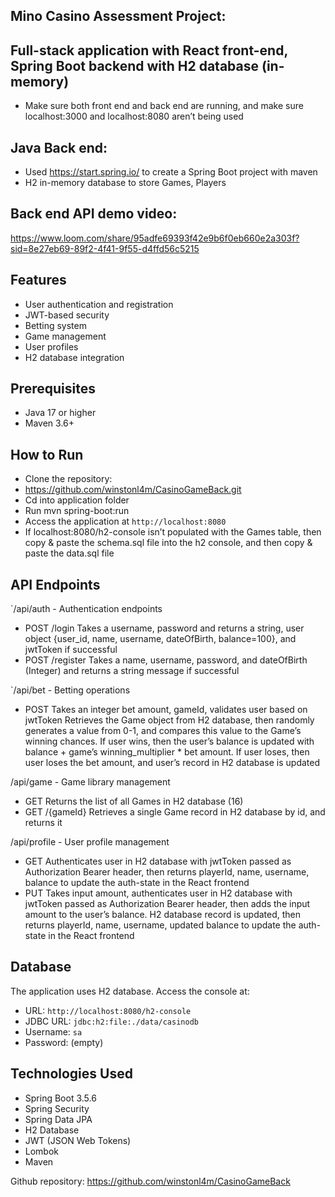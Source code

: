 ## Mino Casino Assessment Project:

## Full-stack application with React front-end, Spring Boot backend with H2 database (in-memory)
- Make sure both front end and back end are running, and make sure localhost:3000 and localhost:8080 aren’t being used

## Java Back end:
- Used https://start.spring.io/ to create a Spring Boot project with maven
- H2 in-memory database to store Games, Players

## Back end API demo video:
https://www.loom.com/share/95adfe69393f42e9b6f0eb660e2a303f?sid=8e27eb69-89f2-4f41-9f55-d4ffd56c5215 

## Features

- User authentication and registration
- JWT-based security
- Betting system
- Game management
- User profiles
- H2 database integration

## Prerequisites

- Java 17 or higher
- Maven 3.6+

## How to Run
- Clone the repository:
- https://github.com/winstonl4m/CasinoGameBack.git 
- Cd into application folder
- Run mvn spring-boot:run
- Access the application at `http://localhost:8080`
- If localhost:8080/h2-console isn’t populated with the Games table, then copy & paste the schema.sql file into the h2 console, and then copy & paste the data.sql file 

## API Endpoints

`/api/auth - Authentication endpoints
- POST /login 
Takes a username, password and returns a string, user object {user_id, name, username, dateOfBirth, balance=100}, and jwtToken if successful 
- POST /register
Takes a name, username, password, and dateOfBirth (Integer) and returns a string message if successful



`/api/bet - Betting operations
- POST 
Takes an integer bet amount, gameId, validates user based on jwtToken
Retrieves the Game object from H2 database, then randomly generates a value from 0-1, and compares this value to the Game’s winning chances. If user wins, then the user’s balance is updated with balance + game’s winning_multiplier * bet amount. If user loses, then user loses the bet amount, and user’s record in H2 database is updated

/api/game - Game library management
- GET 
Returns the list of all Games in H2 database (16)
- GET /{gameId} 
Retrieves a single Game record in H2 database by id, and returns it

/api/profile - User profile management
- GET 
Authenticates user in H2 database with jwtToken passed as Authorization Bearer header, then returns playerId, name, username, balance to update the auth-state in the React frontend
- PUT
Takes input amount, authenticates user in H2 database with jwtToken passed as Authorization Bearer header, then adds the input amount to the user’s balance. H2 database record is updated, then returns playerId, name, username, updated balance to update the auth-state in the React frontend



## Database

The application uses H2 database. Access the console at:
- URL: `http://localhost:8080/h2-console`
- JDBC URL: `jdbc:h2:file:./data/casinodb`
- Username: `sa`
- Password: (empty)

## Technologies Used

- Spring Boot 3.5.6
- Spring Security
- Spring Data JPA
- H2 Database
- JWT (JSON Web Tokens)
- Lombok
- Maven


Github repository:
https://github.com/winstonl4m/CasinoGameBack 


